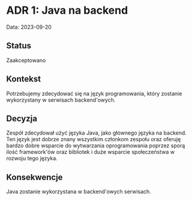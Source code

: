 # ADR 1: Java na backend

Data: 2023-09-20

## Status
Zaakceptowano

## Kontekst
Potrzebujemy zdecydować się na język programowania, który zostanie wykorzystany w serwisach backend'owych.

## Decyzja
Zespół zdecydował użyć języka Java, jako głównego języka na backend. Ten język jest dobrze znany wszystkim 
członkom zespołu oraz oferuję bardzo dobre wsparcie do wytwarzania oprogramowania poprzez sporą ilość 
framework'ów oraz bibliotek i duże wsparcie społeczeństwa w rozwoju tego języka.

## Konsekwencje
Java zostanie wykorzystana w backend'owych serwisach.